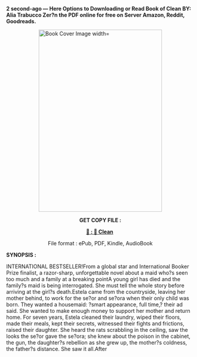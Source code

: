 <p><strong>2 second-ago &mdash; Here Options to Downloading or Read Book of Clean BY: Alia Trabucco Zer?n the PDF online for free on Server Amazon, Reddit, Goodreads.</strong></p><p><a href="https://uk.ebookarea.xyz/?book=205435919-clean"><img style="display: block; margin-left: auto; margin-right: auto;" src="https://i.gr-assets.com/images/S/compressed.photo.goodreads.com/books/1715369376l/205435919.jpg" alt="Book Cover Image width=" width="330" height="488" /></a></p><p style="text-align: center;"><strong>GET COPY FILE :</strong></p><p style="text-align: center;"><strong><a href="https://uk.ebookarea.xyz/?book=205435919-clean" target="_blank" rel="noopener">📢 : 🔗 Clean</a>&nbsp;</strong></p><p style="text-align: center;">File format : ePub, PDF, Kindle, AudioBook</p><p><strong>SYNOPSIS :</strong></p><p>INTERNATIONAL BESTSELLER!From a global star and International Booker Prize finalist, a razor-sharp, unforgettable novel about a maid who?s seen too much and a family at a breaking pointA young girl has died and the family?s maid is being interrogated. She must tell the whole story before arriving at the girl?s death.Estela came from the countryside, leaving her mother behind, to work for the se?or and se?ora when their only child was born. They wanted a housemaid: ?smart appearance, full time,? their ad said. She wanted to make enough money to support her mother and return home. For seven years, Estela cleaned their laundry, wiped their floors, made their meals, kept their secrets, witnessed their fights and frictions, raised their daughter. She heard the rats scrabbling in the ceiling, saw the looks the se?or gave the se?ora; she knew about the poison in the cabinet, the gun, the daughter?s rebellion as she grew up, the mother?s coldness, the father?s distance. She saw it all.After </p>

